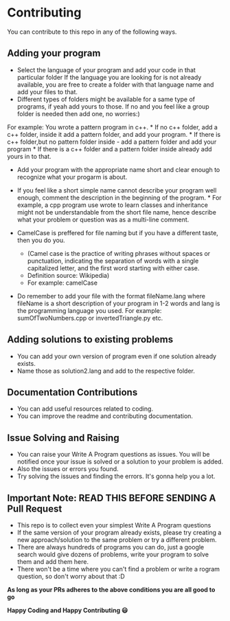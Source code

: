 # Contributing
You can contribute to this repo in any of the following ways.

## Adding your program
  * Select the language of your program and add your code in that particular folder If the language you are looking for is not already available, you are free to create a folder with that language name and add your files to that.
  * Different types of folders might be available for a same type of programs, if yeah add yours to those. If no and you feel like a group folder is needed then add one, no worries:)

For example: 
    You wrote a pattern program in c++. 
        * If no c++ folder, add a c++ folder, inside it add a pattern folder, and add your program. 
        * If there is c++ folder,but no pattern folder inside - add a pattern folder and add your program 
        * If there is a c++ folder and a pattern folder inside already add yours in to that.
        
* Add your program with the appropriate name short and clear enough to recognize what your progarm is about.
* If you feel like a short simple name cannot describe your program well enough, comment the description in the beginning of the program.
      * For example, a cpp program use wrote to learn classes and inheritance might not be understandable from the short file name, hence describe what your problem or question was as a multi-line comment.

* CamelCase is preffered for file naming but if you have a different taste, then you do you.
     * (Camel case is the practice of writing phrases without spaces or punctuation, indicating the separation of words with a single capitalized letter, and the first word starting with either case.     
     * Definition source: Wikipedia)
     * For example: camelCase

* Do remember to add your file with the format fileName.lang where fileName is a short description of your program in 1-2 words and lang is the programming language you used. 
    For example: sumOfTwoNumbers.cpp or invertedTriangle.py etc.
    
## Adding solutions to existing problems
   * You can add your own version of program even if one solution already exists.
   * Name those as solution2.lang and add to the respective folder.
   
## Documentation Contributions
* You can add useful resources related to coding.
* You can improve the readme and contributing documentation.

## Issue Solving and Raising
* You can raise your Write A Program questions as issues. You will be notified once your issue is solved or a solution to your problem is added.
* Also the issues or errors you found.
* Try solving the issues and finding the errors. It's gonna help you a lot.
    
## Important Note: READ THIS BEFORE SENDING A Pull Request
   * This repo is to collect even your simplest Write A Program questions
   * If the same version of your program already exists, please try creating a new approach/solution to the same problem or try a different problem.
   * There are always hundreds of programs you can do, just a google search would give dozens of problems, write your program to solve them and add them here.
   * There won't be a time where you can't find a problem or write a rogram question, so don't worry about that :D
    
**As long as your PRs adheres to the above conditions you are all good to go**

**Happy Coding and Happy Contributing :smiley:**
